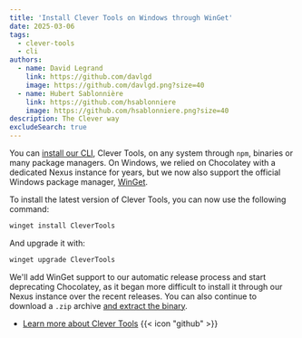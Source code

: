 ```yaml
---
title: 'Install Clever Tools on Windows through WinGet'
date: 2025-03-06
tags:
  - clever-tools
  - cli
authors:
  - name: David Legrand
    link: https://github.com/davlgd
    image: https://github.com/davlgd.png?size=40
  - name: Hubert Sablonnière
    link: https://github.com/hsablonniere
    image: https://github.com/hsablonniere.png?size=40
description: The Clever way
excludeSearch: true
---
```


You can [install our CLI](https://github.com/CleverCloud/clever-tools/blob/master/docs/setup-systems.md#how-to-install-clever-tools), Clever Tools, on any system through `npm`, binaries or many package managers.  On Windows, we relied on Chocolatey with a dedicated Nexus instance for years, but we now also support the official Windows package manager, [WinGet](https://github.com/microsoft/winget-cli).

To install the latest version of Clever Tools, you can now use the following command:

```bash
winget install CleverTools
```

And upgrade it with:

```bash
winget upgrade CleverTools
```

We'll add WinGet support to our automatic release process and start deprecating Chocolatey, as it began more difficult to install it through our Nexus instance over the recent releases. You can also continue to download a `.zip` archive [and extract the binary](https://github.com/CleverCloud/clever-tools/blob/master/docs/setup-systems.md#binary-zip).

- [Learn more about Clever Tools](https://github.com/CleverCloud/clever-tools) {{< icon "github" >}}

